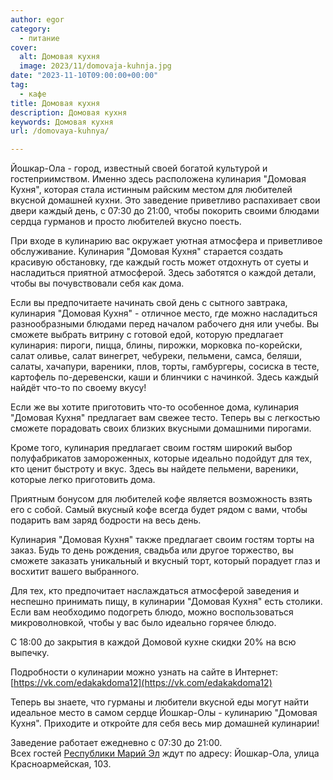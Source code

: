 ```yaml
---
author: egor
category:
  - питание
cover:
  alt: Домовая кухня
  image: 2023/11/domovaja-kuhnja.jpg
date: "2023-11-10T09:00:00+00:00"
tag:
  - кафе
title: Домовая кухня
description: Домовая кухня
keywords: Домовая кухня
url: /domovaya-kuhnya/

---
```

Йошкар\-Ола \- город, известный своей богатой культурой и гостеприимством. Именно здесь расположена кулинария "Домовая Кухня", которая стала истинным райским местом для любителей вкусной домашней кухни. Это заведение приветливо распахивает свои двери каждый день, с 07:30 до 21:00, чтобы покорить своими блюдами сердца гурманов и просто любителей вкусно поесть.

При входе в кулинарию вас окружает уютная атмосфера и приветливое обслуживание. Кулинария "Домовая Кухня" старается создать красивую обстановку, где каждый гость может отдохнуть от суеты и насладиться приятной атмосферой. Здесь заботятся о каждой детали, чтобы вы почувствовали себя как дома.

Если вы предпочитаете начинать свой день с сытного завтрака, кулинария "Домовая Кухня" \- отличное место, где можно насладиться разнообразными блюдами перед началом рабочего дня или учебы. Вы сможете выбрать витрину с готовой едой, которую предлагает кулинария: пироги, пицца, блины, пирожки, морковка по-корейски, салат оливье, салат винегрет, чебуреки, пельмени, самса, беляши, салаты, хачапури, вареники, плов, торты, гамбургеры, сосиска в тесте, картофель по-деревенски, каши и блинчики с начинкой. Здесь каждый найдёт что-то по своему вкусу!

Если же вы хотите приготовить что-то особенное дома, кулинария "Домовая Кухня" предлагает вам свежее тесто. Теперь вы с легкостью сможете порадовать своих близких вкусными домашними пирогами.

Кроме того, кулинария предлагает своим гостям широкий выбор полуфабрикатов замороженных, которые идеально подойдут для тех, кто ценит быстроту и вкус. Здесь вы найдете пельмени, вареники, которые легко приготовить дома.

Приятным бонусом для любителей кофе является возможность взять его с собой. Самый вкусный кофе всегда будет рядом с вами, чтобы подарить вам заряд бодрости на весь день.

Кулинария "Домовая Кухня" также предлагает своим гостям торты на заказ. Будь то день рождения, свадьба или другое торжество, вы сможете заказать уникальный и вкусный торт, который порадует глаз и восхитит вашего выбранного.

Для тех, кто предпочитает наслаждаться атмосферой заведения и неспешно принимать пищу, в кулинарии "Домовая Кухня" есть столики. Если вам необходимо подогреть блюдо, можно воспользоваться микроволновкой, чтобы у вас было идеально горячее блюдо.

С 18:00 до закрытия в каждой Домовой кухне скидки 20% на всю выпечку.

Подробности о кулинарии можно узнать на сайте в Интернет: [https://vk.com/edakakdoma12](https://vk.com/edakakdoma12)

Теперь вы знаете, что гурманы и любители вкусной еды могут найти идеальное место в самом сердце Йошкар\-Олы \- кулинарию "Домовая Кухня". Приходите и откройте для себя весь мир домашней кулинарии!

Заведение работает ежедневно с 07:30 до 21:00.  
Всех гостей [Республики Марий Эл](/) ждут по адресу: Йошкар-Ола, улица ​Красноармейская, 103.
